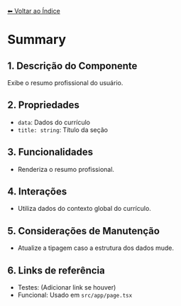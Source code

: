 [⬅ Voltar ao Índice](../../DOCUMENTATION.md)

# Summary

## 1. Descrição do Componente
Exibe o resumo profissional do usuário.

## 2. Propriedades
- `data`: Dados do currículo
- `title: string`: Título da seção

## 3. Funcionalidades
- Renderiza o resumo profissional.

## 4. Interações
- Utiliza dados do contexto global do currículo.

## 5. Considerações de Manutenção
- Atualize a tipagem caso a estrutura dos dados mude.

## 6. Links de referência
- Testes: (Adicionar link se houver)
- Funcional: Usado em `src/app/page.tsx`
